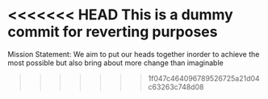 <<<<<<< HEAD
This is a dummy commit for reverting purposes
=======
Mission Statement: We aim to put our heads together inorder to achieve the most possible but also bring about more change than imaginable
>>>>>>> 1f047c464096789526725a21d04c63263c748d08
